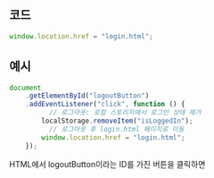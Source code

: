 ## 코드

```javascript
window.location.href = "login.html";
```

## 예시

```javascript
document
    .getElementById("logoutButton")
    .addEventListener("click", function () {
          // 로그아웃: 로컬 스토리지에서 로그인 상태 제거
        localStorage.removeItem("isLoggedIn");
          // 로그아웃 후 login.html 페이지로 이동
        window.location.href = "login.html";
    });
```

HTML에서 logoutButton이라는 ID를 가진 버튼을 클릭하면 